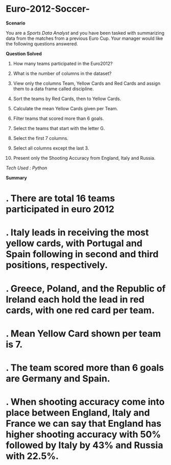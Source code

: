 # Euro-2012-Soccer-

**Scenario**

You are a *Sports Data Analyst* and you have been tasked with summarizing data from the matches from a previous Euro Cup. Your manager would like the following questions answered.

**Question Solved**

1. How many teams participated in the Euro2012?

2. What is the number of columns in the dataset?

3. View only the columns Team, Yellow Cards and Red Cards and assign them to a data frame called discipline.

4. Sort the teams by Red Cards, then to Yellow Cards.

5. Calculate the mean Yellow Cards given per Team.

6. Filter teams that scored more than 6 goals.

7. Select the teams that start with the letter G.

8. Select the first 7 columns.

9. Select all columns except the last 3.

10. Present only the Shooting Accuracy from England, Italy and Russia.

_Tech Used : Python_

**Summary**

# . There are total 16 teams participated in euro 2012

# . Italy leads in receiving the most yellow cards, with Portugal and Spain following in second and third positions, respectively.

# . Greece, Poland, and the Republic of Ireland each hold the lead in red cards, with one red card per team.

# . Mean Yellow Card shown per team is 7.

# . The team scored more than 6 goals are Germany and Spain.

# . When shooting accuracy come into place between England, Italy and France we can say that England has higher shooting accuracy with 50% followed by Italy by 43% and Russia with 22.5%.
